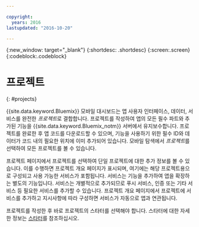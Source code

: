 ```yaml
---

copyright:
  years: 2016
lastupdated: "2016-10-20"

---
```

{:new_window: target="_blank"}
{:shortdesc: .shortdesc}
{:screen:.screen}
{:codeblock:.codeblock}

# 프로젝트
{: #projects}

{{site.data.keyword.Bluemix}} 모바일 대시보드는 앱 사용자 인터페이스, 데이터, 서비스를 완전한 *프로젝트*로 결합합니다. 프로젝트를 작성하여 앱의 모든 필수 파트와 추가된 기능을 {{site.data.keyword.Bluemix_notm}} 서버에서 유지보수합니다. 프로젝트를 완료한 후 앱 코드를 다운로드할 수 있으며, 기능을 사용하기 위한 필수 ID와 데이터가 코드 내의 필요한 위치에 이미 추가되어 있습니다. 모바일 탐색에서 *프로젝트*를 선택하여 모든 프로젝트를 볼 수 있습니다.   

프로젝트 페이지에서 프로젝트를 선택하여 단일 프로젝트에 대한 추가 정보를 볼 수 있습니다. 이를 수행하면 프로젝트 개요 페이지가 표시되며, 여기에는 해당 프로젝트용으로 구성되고 사용 가능한 서비스가 포함됩니다. 서비스는 기능을 추가하여 앱을 확장하는 별도의 기능입니다. 서비스는 개별적으로 추가되므로 푸시 서비스, 인증 또는 기타 서비스 등 필요한 서비스를 추가할 수 있습니다. 프로젝트 개요 페이지에서 프로젝트에 서비스를 추가하고 지시사항에 따라 구성하면 서비스가 자동으로 앱과 연관됩니다. 

프로젝트를 작성한 후 바로 프로젝트의 스타터를 선택해야 합니다. 스타터에 대한 자세한 정보는 [스타터](starters.html)를 참조하십시오. 
